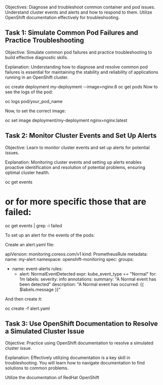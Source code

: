 Objectives:
Diagnose and troubleshoot common container and pod issues.
Understand cluster events and alerts and how to respond to them.
Utilize OpenShift documentation effectively for troubleshooting.



## Task 1: Simulate Common Pod Failures and Practice Troubleshooting
Objective:
Simulate common pod failures and practice troubleshooting to build effective diagnostic skills.

Explanation:
Understanding how to diagnose and resolve common pod failures is essential for maintaining the stability and reliability of applications running in an OpenShift cluster.

oc create deployment my-deployment --image=nginx:8
oc get pods 
Now to see the logs of the pod: 



oc logs pod/your_pod_name




Now, to set the correct image:



oc set image deployment/my-deployment nginx=nginx:latest 




## Task 2: Monitor Cluster Events and Set Up Alerts
Objective:
Learn to monitor cluster events and set up alerts for potential issues.

Explanation:
Monitoring cluster events and setting up alerts enables proactive identification and resolution of potential problems, ensuring optimal cluster health.



oc get events 
# or for more specific those that are failed: 
oc get events | grep -i failed 


To set up an alert for the events of the pods: 

Create an alert.yaml file: 

apiVersion: monitoring.coreos.com/v1
kind: PrometheusRule
metadata:
  name: my-alert
  namespace: openshift-monitoring
spec:
  groups:
  - name: event-alerts
    rules:
    - alert: NormalEventDetected
      expr: kube_event_type == "Normal"
      for: 1m
      labels:
        severity: info
      annotations:
        summary: "A Normal event has been detected"
        description: "A Normal event has occurred: {{ $labels.message }}" 


And then create it: 

oc create -f alert.yaml






## Task 3: Use OpenShift Documentation to Resolve a Simulated Cluster Issue
Objective:
Practice using OpenShift documentation to resolve a simulated cluster issue.

Explanation:
Effectively utilizing documentation is a key skill in troubleshooting. You will learn how to navigate documentation to find solutions to common problems.





Utilize the documentation of RedHat OpenShift
